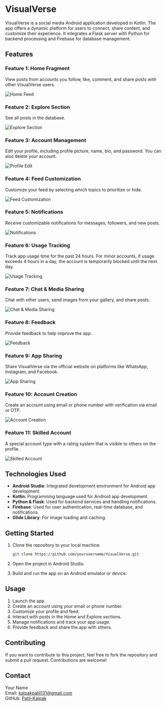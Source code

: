 # VisualVerse

VisualVerse is a social media Android application developed in Kotlin. The app offers a dynamic platform for users to connect, share content, and customize their experience. It integrates a Flask server with Python for backend processing and Firebase for database management.

## Features

### Feature 1: Home Fragment
View posts from accounts you follow, like, comment, and share posts with other VisualVerse users.

![Home Feed](home_feed.jpg)

### Feature 2: Explore Section
See all posts in the database.

![Explore Section](explore.jpg)

### Feature 3: Account Management
Edit your profile, including profile picture, name, bio, and password. You can also delete your account.

![Profile Edit](profile_edit.jpg)

### Feature 4: Feed Customization
Customize your feed by selecting which topics to prioritize or hide.

![Feed Customization](feed_customization.jpg)

### Feature 5: Notifications
Receive customizable notifications for messages, followers, and new posts.

![Notifications](notifications.jpg)

### Feature 6: Usage Tracking
Track app usage time for the past 24 hours. For minor accounts, if usage exceeds 4 hours in a day, the account is temporarily blocked until the next day.

![Usage Tracking](usage_tracking.jpg)

### Feature 7: Chat & Media Sharing
Chat with other users, send images from your gallery, and share posts.

![Chat & Media Sharing](chat_media_sharing.jpg)

### Feature 8: Feedback
Provide feedback to help improve the app.

![Feedback](feedback.jpg)

### Feature 9: App Sharing
Share VisualVerse via the official website on platforms like WhatsApp, Instagram, and Facebook.

![App Sharing](app_sharing.jpg)

### Feature 10: Account Creation
Create an account using email or phone number with verification via email or OTP.

![Account Creation](account_creation.jpg)

### Feature 11: Skilled Account
A special account type with a rating system that is visible to others on the profile.

![Skilled Account](skilled_account.jpg)

## Technologies Used

- **Android Studio**: Integrated development environment for Android app development.
- **Kotlin**: Programming language used for Android app development.
- **Python & Flask**: Used for backend services and handling notifications.
- **Firebase**: Used for user authentication, real-time database, and notifications.
- **Glide Library**: For image loading and caching.

## Getting Started

1. Clone the repository to your local machine.

    ```bash
    git clone https://github.com/yourusername/VisualVerse.git
    ```

2. Open the project in Android Studio.

3. Build and run the app on an Android emulator or device.

## Usage

1. Launch the app.
2. Create an account using your email or phone number.
3. Customize your profile and feed.
4. Interact with posts in the Home and Explore sections.
5. Manage notifications and track your app usage.
6. Provide feedback and share the app with others.

## Contributing

If you want to contribute to this project, feel free to fork the repository and submit a pull request. Contributions are welcome!

## Contact

Your Name  
Email: kalpakpatil131@gmail.com  
GitHub: [Patil-Kalpak](https://github.com/Patil-Kalpak)
